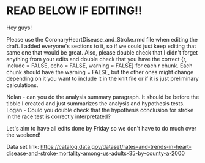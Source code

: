 # READ BELOW IF EDITING!!

Hey guys!

Please use the CoronaryHeartDisease_and_Stroke.rmd file when editing the draft. I added everyone's sections to it, so if we could just keep editing that same one that would be great. 
Also, please double check that I didn't forget anything from your edits and double check that you have the correct {r, include = FALSE, echo = FALSE, warning = FALSE} for each r chunk. Each chunk should have the warning = FALSE, but the other ones might change depending on it you want to include it in the knit file or if it is just preliminary calculations. 

Nolan - can you do the analysis summary paragraph. It should be before the tibble I created and just summarizes the analysis and hypothesis tests.
Logan - Could you double check that the hypothesis conclusion for stroke in the race test is correctly interpretated?

Let's aim to have all edits done by Friday so we don't have to do much over the weekend!

Data set link: https://catalog.data.gov/dataset/rates-and-trends-in-heart-disease-and-stroke-mortality-among-us-adults-35-by-county-a-2000
